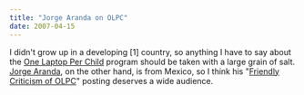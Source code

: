 ```yaml
---
title: "Jorge Aranda on OLPC"
date: 2007-04-15
---
```

I didn't grow up in a developing [1] country, so anything I have to say about the <a href="http://www.laptop.org">One Laptop Per Child</a> program should be taken with a large grain of salt.  <a href="http://www.cs.toronto.edu/~jaranda">Jorge Aranda</a>, on the other hand, is from Mexico, so I think his "<a href="http://catenary.wordpress.com/2007/04/15/a-friendly-criticism-of-the-one-laptop-per-child-project/">Friendly Criticism of OLPC</a>" posting deserves a wide audience.

